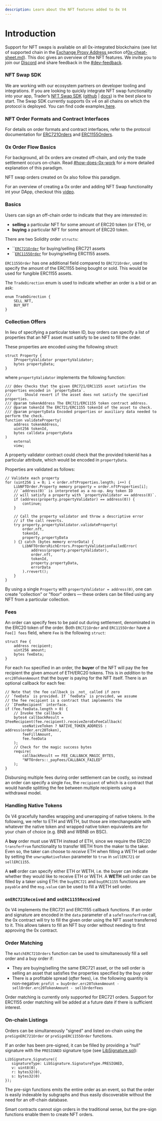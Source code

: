 ```yaml
---
description: Learn about the NFT features added to 0x V4
---
```


# Introduction

Support for NFT swaps is available on all 0x-integrated blockchains (see list of supported chain in the [Exchange Proxy Address ](https://docs.0x.org/introduction/0x-cheat-sheet#exchange-proxy-addresses)section of[0x-cheat-sheet.md](../../introduction/0x-cheat-sheet.md "mention")). This doc gives an overview of the NFT features. We invite you to join our [Discord](https://discord.com/invite/YyG9fkK) and share feedback in the [#dev-feedback](https://discord.com/channels/435912040142602260/936366257521954857).&#x20;

### NFT Swap SDK

We are working with our ecosystem partners on developer tooling and integrations. If you are looking to quickly integrate NFT swap functionality into your app, Trader’s [NFT Swap SDK](https://swapsdk.xyz/) ([github](https://github.com/trader-xyz/nft-swap-sdk) | [docs](https://docs.swapsdk.xyz/)) is the best place to start. The Swap SDK currently supports 0x v4 on all chains on which the protocol is deployed. You can find code examples[ here](https://docs.swapsdk.xyz/).

### NFT Order Formats and Contract Interfaces

For details on order formats and contract interfaces, refer to the protocol documentation for [ERC721Orders](../../protocol/docs/exchange-proxy/features/erc721orders.md) and [ERC1155Orders](../../protocol/docs/exchange-proxy/features/erc1155orders.md).

### 0x Order Flow Basics

For background, all 0x orders are created off-chain, and only the trade settlement occurs on-chain. Read [#how-does-0x-work](../../introduction/introduction-to-0x.md#how-does-0x-work "mention") for a more detailed explanation of this paradigm.&#x20;

NFT swap orders created on 0x also follow this paradigm.&#x20;

For an overview of creating a 0x order and adding NFT Swap functionality int your DApp, checkout this [video](https://www.youtube.com/watch?v=oCEU\_Jed2Fs).

### Basics

Users can sign an off-chain order to indicate that they are interested in:

* **selling** a particular NFT for some amount of ERC20 token (or ETH), or
* **buying** a particular NFT for some amount of ERC20 token.

There are two Solidity order `structs`:

* ``[`ERC721Order`](../../protocol/docs/exchange-proxy/features/erc721orders.md) for buying/selling ERC721 assets
* ``[`ERC1155Order`](https://docs.0x.org/protocol/docs/exchange-proxy/features/erc1155orders) for buying/selling ERC1155 assets.

`ERC1155Order` has one additional field compared to `ERC721Order`, used to specify the amount of the ERC1155 being bought or sold. This would be used for fungible ERC1155 assets.

The `TradeDirection` enum is used to indicate whether an order is a bid or an ask:

```solidity
enum TradeDirection {
    SELL_NFT,
    BUY_NFT
}
```

### Collection Offers

In lieu of specifying a particular token ID, buy orders can specify a list of properties that an NFT asset must satisfy to be used to fill the order.

These properties are encoded using the following struct:

```solidity
struct Property {
    IPropertyValidator propertyValidator;
    bytes propertyData;
}
```

where `propertyValidator` implements the following function:

```solidity
/// @dev Checks that the given ERC721/ERC1155 asset satisfies the properties encoded in `propertyData`.
///      Should revert if the asset does not satisfy the specified properties.
/// @param tokenAddress The ERC721/ERC1155 token contract address.
/// @param tokenId The ERC721/ERC1155 tokenId of the asset to check.
/// @param propertyData Encoded properties or auxiliary data needed to perform the check.
function validateProperty(
    address tokenAddress,
    uint256 tokenId,
    bytes calldata propertyData
)
    external
    view;
```

A property validator contract could check that the provided tokenId has a particular attribute, which would be encoded in `propertyData`.

Properties are validated as follows:

```solidity
// Validate each property
for (uint256 i = 0; i < order.nftProperties.length; i++) {
    LibNFTOrder.Property memory property = order.nftProperties[i];
    // `address(0)` is interpreted as a no-op. Any token ID
    // will satisfy a property with `propertyValidator == address(0)`.
    if (address(property.propertyValidator) == address(0)) {
        continue;
    }

    // Call the property validator and throw a descriptive error
    // if the call reverts.
    try property.propertyValidator.validateProperty(
        order.nft,
        tokenId,
        property.propertyData
    ) {} catch (bytes memory errorData) {
        LibNFTOrdersRichErrors.PropertyValidationFailedError(
            address(property.propertyValidator),
            order.nft,
            tokenId,
            property.propertyData,
            errorData
        ).rrevert();
    }
}
```

By using a single `Property` with `propertyValidator = address(0)`, one can create "collection" or "floor" orders –– these orders can be filled using any NFT from a particular collection.

### Fees

An order can specify fees to be paid out during settlement, denominated in the ERC20 token of the order. Both `ERC721Order` and `ERC1155Order` have a `Fee[] fees` field, where `Fee` is the following `struct`:

```solidity
struct Fee {
    address recipient;
    uint256 amount;
    bytes feeData;
}
```

For each `Fee` specified in an order, the **buyer** of the NFT will pay the fee recipient the given amount of ETH/ERC20 tokens. This is in _addition_ to the `erc20TokenAmount` that the buyer is paying for the NFT itself. There is an optional callback for each fee:

```solidity
// Note that the fee callback is _not_ called if zero
// `feeData` is provided. If `feeData` is provided, we assume
// the fee recipient is a contract that implements the
// `IFeeRecipient` interface.
if (fee.feeData.length > 0) {
    // Invoke the callback
    bytes4 callbackResult = IFeeRecipient(fee.recipient).receiveZeroExFeeCallback(
        useNativeToken ? NATIVE_TOKEN_ADDRESS : address(order.erc20Token),
        feeFillAmount,
        fee.feeData
    );
    // Check for the magic success bytes
    require(
        callbackResult == FEE_CALLBACK_MAGIC_BYTES,
        "NFTOrders::_payFees/CALLBACK_FAILED"
    );
}
```

Disbursing multiple fees during order settlement can be costly, so instead an order can specify a single `Fee`, the `recipient` of which is a contract that would handle splitting the fee between multiple recipients using a withdrawal model.

### Handling Native Tokens

0x V4 gracefully handles wrapping and unwrapping of native tokens. In the following, we refer to ETH and WETH, but those are interchangeable with whatever the native token and wrapped native token equivalents are for your chain of choice (e.g. BNB and WBNB on BSC).&#x20;

A **buy** order must use WETH instead of ETH, since we require the ERC20 `transferFrom` functionality to transfer WETH from the maker to the taker. Even so, the taker can choose to _receive_ ETH when filling a WETH sell order by setting the `unwrapNativeToken` parameter to `true` in `sellERC721` or `sellERC1155`.

A **sell** order can specify either ETH or WETH, i.e. the buyer can indicate whether they would like to receive ETH or WETH. A **WETH** sell order can be filled by a taker using ETH: the `buyERC721` and `buyERC1155` functions are `payable` and the `msg.value` can be used to fill a WETH sell order.

### `onERC721Received` and `onERC1155Received`

0x V4 implements the ERC721 and ERC1155 callback functions. If an order and signature are encoded in the `data` parameter of a `safeTransferFrom` call, the 0x contract will try to fill the given order using the NFT asset transferred to it. This allows takers to fill an NFT buy order without needing to first approving the 0x contract.

### Order Matching

The `matchERC721Orders` function can be used to simultaneously fill a sell order and a buy order if:

* They are buying/selling the same ERC721 asset, or the sell order is selling an asset that satisfies the properties specified by the buy order
* There is a profitable spread (_after_ fees), i.e. the following quantity is non-negative: `profit = buyOrder.erc20TokenAmount - sellOrder.erc20TokenAmount - sellOrderFees`

Order matching is currently only supported for ERC721 orders. Support for ERC1155 order matching will be added at a future date if there is sufficient interest.

### On-chain Listings

Orders can be simultaneously "signed" and listed on-chain using the `preSignERC721Order` or `preSignERC1155Order` functions.

If an order has been pre-signed, it can be filled by providing a “null” signature with the `PRESIGNED` signature type (see [LibSignature.sol](https://github.com/0xProject/protocol/blob/refactor/nft-orders/contracts/zero-ex/contracts/src/features/libs/LibSignature.sol#L42-L61)):

```solidity
LibSignature.Signature({
   signatureType: LibSignature.SignatureType.PRESIGNED,
   v: uint8(0),
   r: bytes32(0),
   s: bytes32(0)
});
```

The pre-sign functions emits the entire order as an event, so that the order is easily indexable by subgraphs and thus easily discoverable without the need for an off-chain database.

Smart contracts cannot sign orders in the traditional sense, but the pre-sign functions enable them to create NFT orders.

